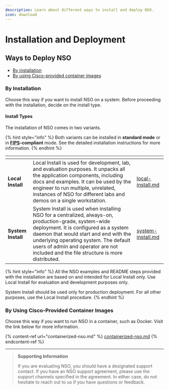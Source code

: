 ```yaml
---
description: Learn about different ways to install and deploy NSO.
icon: download
---
```


# Installation and Deployment

## Ways to Deploy NSO <a href="#d5e46" id="d5e46"></a>

* [By installation](./#by-installation)
* [By using Cisco-provided container images](./#by-using-cisco-provided-container-images)

### By Installation

Choose this way if you want to install NSO on a system. Before proceeding with the installation, decide on the install type.

#### Install Types

The installation of NSO comes in two variants.&#x20;

{% hint style="info" %}
Both variants can be installed in **standard mode** or in [**FIPS**](https://www.nist.gov/itl/fips-general-information)**-compliant** mode. See the detailed installation instructions for more information.
{% endhint %}

<table data-card-size="large" data-view="cards"><thead><tr><th></th><th></th><th data-hidden data-card-target data-type="content-ref"></th></tr></thead><tbody><tr><td><strong>Local Install</strong></td><td>Local Install is used for development, lab, and evaluation purposes. It unpacks all the application components, including docs and examples. It can be used by the engineer to run multiple, unrelated, instances of NSO for different labs and demos on a single workstation.</td><td><a href="local-install.md">local-install.md</a></td></tr><tr><td><strong>System Install</strong></td><td>System Install is used when installing NSO for a centralized, always-on, production-grade, system-wide deployment. It is configured as a system daemon that would start and end with the underlying operating system. The default users of admin and operator are not included and the file structure is more distributed.</td><td><a href="system-install.md">system-install.md</a></td></tr></tbody></table>

{% hint style="info" %}
All the NSO examples and README steps provided with the installation are based on and intended for Local Install only. Use Local Install for evaluation and development purposes only.

System Install should be used only for production deployment. For all other purposes, use the Local Install procedure.
{% endhint %}

### By Using Cisco-Provided Container Images

Choose this way if you want to run NSO in a container, such as Docker. Visit the link below for more information.

{% content-ref url="containerized-nso.md" %}
[containerized-nso.md](containerized-nso.md)
{% endcontent-ref %}

***

> **Supporting Information**
>
> If you are evaluating NSO, you should have a designated support contact. If you have an NSO support agreement, please use the support channels specified in the agreement. In either case, do not hesitate to reach out to us if you have questions or feedback.
